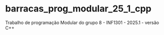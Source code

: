 # barracas_prog_modular_25_1_cpp
Trabalho de programação Modular do grupo 8 - INF1301 - 2025.1 - versão C++
